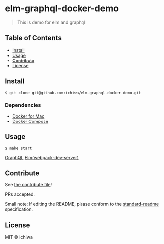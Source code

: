 # elm-graphql-docker-demo

> This is demo for elm and graphql

## Table of Contents

- [Install](#install)
- [Usage](#usage)
- [Contribute](#contribute)
- [License](#license)

## Install

```
$ git clone git@github.com:ichiwa/elm-graphql-docker-demo.git
```

### Dependencies

- [Docker for Mac](https://docs.docker.com/docker-for-mac/)
- [Docker Compose](https://docs.docker.com/compose/install/)


## Usage

```
$ make start
```

[GraphQL](http://localhost:3000/graphql)
[Elm(webpack-dev-server)](http://localhost:8080)

## Contribute

See [the contribute file](contribute.md)!

PRs accepted.

Small note: If editing the README, please conform to the [standard-readme](https://github.com/RichardLitt/standard-readme) specification.

## License

MIT © ichiwa
